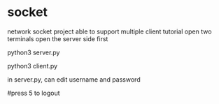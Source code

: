 # socket
network socket project
able to support multiple client
tutorial
open two terminals
open the server side first

python3 server.py

python3 client.py


in server.py, can edit username and password


#press 5 to logout
